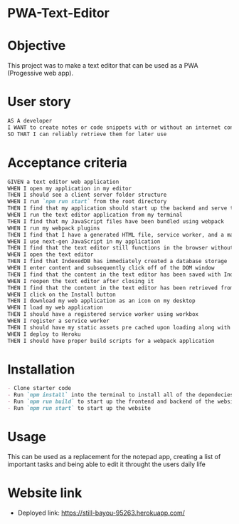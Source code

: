 # PWA-Text-Editor

# Objective

This project was to make a text editor that can be used as a PWA (Progessive web app).

# User story

```md
AS A developer
I WANT to create notes or code snippets with or without an internet connection
SO THAT I can reliably retrieve them for later use
```

# Acceptance criteria

```md
GIVEN a text editor web application
WHEN I open my application in my editor
THEN I should see a client server folder structure
WHEN I run `npm run start` from the root directory
THEN I find that my application should start up the backend and serve the client
WHEN I run the text editor application from my terminal
THEN I find that my JavaScript files have been bundled using webpack
WHEN I run my webpack plugins
THEN I find that I have a generated HTML file, service worker, and a manifest file
WHEN I use next-gen JavaScript in my application
THEN I find that the text editor still functions in the browser without errors
WHEN I open the text editor
THEN I find that IndexedDB has immediately created a database storage
WHEN I enter content and subsequently click off of the DOM window
THEN I find that the content in the text editor has been saved with IndexedDB
WHEN I reopen the text editor after closing it
THEN I find that the content in the text editor has been retrieved from our IndexedDB
WHEN I click on the Install button
THEN I download my web application as an icon on my desktop
WHEN I load my web application
THEN I should have a registered service worker using workbox
WHEN I register a service worker
THEN I should have my static assets pre cached upon loading along with subsequent pages and static assets
WHEN I deploy to Heroku
THEN I should have proper build scripts for a webpack application
```

# Installation
```md
- Clone starter code
- Run `npm install` into the terminal to install all of the dependecies
- Run `npm run build` to start up the frontend and backend of the website
- Run `npm run start` to start up the website
```

# Usage

This can be used as a replacement for the notepad app, creating a list of important tasks and being able to edit it throught the users daily life

# Website link

- Deployed link: https://still-bayou-95263.herokuapp.com/